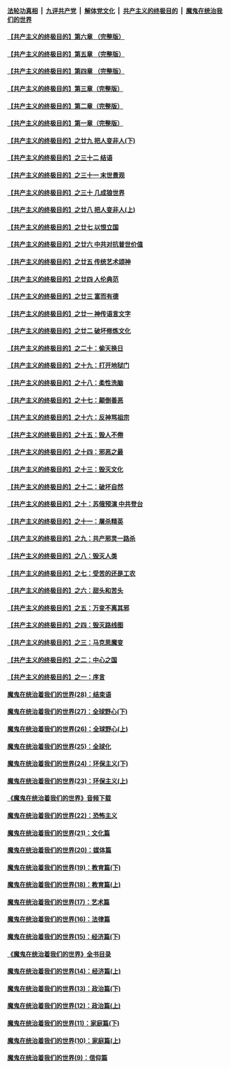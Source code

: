 ####  [法轮功真相](../../../../basic/blob/master/README.md?t=04191401) &nbsp;|&nbsp; [九评共产党](../../../../9ping.md/blob/master/README.md?t=04191401) &nbsp;|&nbsp; [解体党文化](../../../../jtdwh.md/blob/master/README.md?t=04191401)  &nbsp;|&nbsp; [共产主义的终极目的](../../../../gczydzjmd.md/blob/master/README.md?t=04191401) &nbsp;|&nbsp; [魔鬼在统治我们的世界](../../../../mgztzwmdsj.md/blob/master/README.md?t=04191401) 

#### [【共产主义的终极目的】第六章 （完整版）](../pages/nsc422/n11428913.md?t=04191401) 

#### [【共产主义的终极目的】第五章 （完整版）](../pages/nsc422/n11428912.md?t=04191401) 

#### [【共产主义的终极目的】第四章 （完整版）](../pages/nsc422/n11428907.md?t=04191401) 

#### [【共产主义的终极目的】第三章（完整版）](../pages/nsc422/n11428848.md?t=04191401) 

#### [【共产主义的终极目的】第二章（完整版）](../pages/nsc422/n11428831.md?t=04191401) 

#### [【共产主义的终极目的】第一章（完整版）](../pages/nsc422/n11417651.md?t=04191401) 

#### [【共产主义的终极目的】之廿九 把人变非人(下)](../pages/nsc422/n11344140.md?t=04191401) 

#### [【共产主义的终极目的】之三十二 结语](../pages/nsc422/n11360535.md?t=04191401) 

#### [【共产主义的终极目的】之三十一 末世景观](../pages/nsc422/n11351129.md?t=04191401) 

#### [【共产主义的终极目的】之三十 几成狼世界](../pages/nsc422/n11348280.md?t=04191401) 

#### [【共产主义的终极目的】之廿八 把人变非人(上)](../pages/nsc422/n11340492.md?t=04191401) 

#### [【共产主义的终极目的】之廿七 以恨立国](../pages/nsc422/n11336944.md?t=04191401) 

#### [【共产主义的终极目的】之廿六 中共对抗普世价值](../pages/nsc422/n11324785.md?t=04191401) 

#### [【共产主义的终极目的】之廿五 传统艺术颂神](../pages/nsc422/n11296396.md?t=04191401) 

#### [【共产主义的终极目的】之廿四 人伦典范](../pages/nsc422/n11296397.md?t=04191401) 

#### [【共产主义的终极目的】之廿三 富而有德](../pages/nsc422/n11283598.md?t=04191401) 

#### [【共产主义的终极目的】之廿一 神传语言文字](../pages/nsc422/n11263265.md?t=04191401) 

#### [【共产主义的终极目的】之廿二 破坏修炼文化](../pages/nsc422/n11245728.md?t=04191401) 

#### [【共产主义的终极目的】之二十：偷天换日](../pages/nsc422/n11238846.md?t=04191401) 

#### [【共产主义的终极目的】之十九：打开地狱门](../pages/nsc422/n11206376.md?t=04191401) 

#### [【共产主义的终极目的】之十八：柔性洗脑](../pages/nsc422/n11199994.md?t=04191401) 

#### [【共产主义的终极目的】之十七：颠倒善恶](../pages/nsc422/n11179782.md?t=04191401) 

#### [【共产主义的终极目的】之十六：反神骂祖宗](../pages/nsc422/n11166798.md?t=04191401) 

#### [【共产主义的终极目的】之十五：毁人不倦](../pages/nsc422/n11166792.md?t=04191401) 

#### [【共产主义的终极目的】之十四：邪恶之最](../pages/nsc422/n11150249.md?t=04191401) 

#### [【共产主义的终极目的】之十三：毁灭文化](../pages/nsc422/n11135227.md?t=04191401) 

#### [【共产主义的终极目的】之十二：破坏自然](../pages/nsc422/n11135214.md?t=04191401) 

#### [【共产主义的终极目的】之十：苏俄预演 中共登台](../pages/nsc422/n11118424.md?t=04191401) 

#### [【共产主义的终极目的】之十一：屠杀精英](../pages/nsc422/n11118442.md?t=04191401) 

#### [【共产主义的终极目的】之九：共产邪灵一路杀](../pages/nsc422/n11114139.md?t=04191401) 

#### [【共产主义的终极目的】之八：毁灭人类](../pages/nsc422/n11108503.md?t=04191401) 

#### [【共产主义的终极目的】之七：受苦的还是工农](../pages/nsc422/n11101809.md?t=04191401) 

#### [【共产主义的终极目的】之六：甜头和苦头](../pages/nsc422/n11096971.md?t=04191401) 

#### [【共产主义的终极目的】之五：万变不离其邪](../pages/nsc422/n11091285.md?t=04191401) 

#### [【共产主义的终极目的】之四：毁灭路线图](../pages/nsc422/n11086284.md?t=04191401) 

#### [【共产主义的终极目的】之三：马克思魔变](../pages/nsc422/n11061941.md?t=04191401) 

#### [【共产主义的终极目的】之二：中心之国](../pages/nsc422/n11047728.md?t=04191401) 

#### [【共产主义的终极目的】之一：序言](../pages/nsc422/n11086077.md?t=04191401) 

#### [魔鬼在统治着我们的世界(28)：结束语](../pages/nsc422/n10936246.md?t=04191401) 

#### [魔鬼在统治着我们的世界(27)：全球野心(下)](../pages/nsc422/n10928319.md?t=04191401) 

#### [魔鬼在统治着我们的世界(26)：全球野心(上)](../pages/nsc422/n10900318.md?t=04191401) 

#### [魔鬼在统治着我们的世界(25)：全球化](../pages/nsc422/n10788205.md?t=04191401) 

#### [魔鬼在统治着我们的世界(24)：环保主义(下)](../pages/nsc422/n10695307.md?t=04191401) 

#### [魔鬼在统治着我们的世界(23)：环保主义(上)](../pages/nsc422/n10688613.md?t=04191401) 

#### [《魔鬼在统治着我们的世界》音频下载](../pages/nsc422/n10635553.md?t=04191401) 

#### [魔鬼在统治着我们的世界(22)：恐怖主义](../pages/nsc422/n10614727.md?t=04191401) 

#### [魔鬼在统治着我们的世界(21)：文化篇](../pages/nsc422/n10597706.md?t=04191401) 

#### [魔鬼在统治着我们的世界(20)：媒体篇](../pages/nsc422/n10586579.md?t=04191401) 

#### [魔鬼在统治着我们的世界(19)：教育篇(下)](../pages/nsc422/n10564808.md?t=04191401) 

#### [魔鬼在统治着我们的世界(18)：教育篇(上)](../pages/nsc422/n10526970.md?t=04191401) 

#### [魔鬼在统治着我们的世界(17)：艺术篇](../pages/nsc422/n10499093.md?t=04191401) 

#### [魔鬼在统治着我们的世界(16)：法律篇](../pages/nsc422/n10485969.md?t=04191401) 

#### [魔鬼在统治着我们的世界(15)：经济篇(下)](../pages/nsc422/n10469975.md?t=04191401) 

#### [《魔鬼在统治着我们的世界》全书目录](../pages/nsc422/n10464261.md?t=04191401) 

#### [魔鬼在统治着我们的世界(14)：经济篇(上)](../pages/nsc422/n10457370.md?t=04191401) 

#### [魔鬼在统治着我们的世界(13)：政治篇(下)](../pages/nsc422/n10448270.md?t=04191401) 

#### [魔鬼在统治着我们的世界(12)：政治篇(上)](../pages/nsc422/n10444576.md?t=04191401) 

#### [魔鬼在统治着我们的世界(11)：家庭篇(下)](../pages/nsc422/n10440961.md?t=04191401) 

#### [魔鬼在统治着我们的世界(10)：家庭篇(上)](../pages/nsc422/n10435448.md?t=04191401) 

#### [魔鬼在统治着我们的世界(9)：信仰篇](../pages/nsc422/n10432159.md?t=04191401) 

